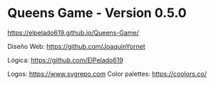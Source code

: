 # Queens Game - Version 0.5.0

https://elpelado619.github.io/Queens-Game/


Diseño Web: https://github.com/JoaquinYornet

Lógica: https://github.com/ElPelado619


Logos: https://www.svgrepo.com
Color palettes: https://coolors.co/
